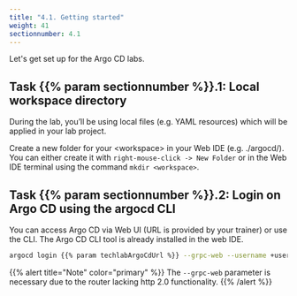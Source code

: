 ```yaml
---
title: "4.1. Getting started"
weight: 41
sectionnumber: 4.1
---
```


Let's get set up for the Argo CD labs.


## Task {{% param sectionnumber %}}.1: Local workspace directory

During the lab, you’ll be using local files (e.g. YAML resources) which will be applied in your lab project.

Create a new folder for your \<workspace> in your Web IDE  (e.g. ./argocd/).
You can either create it with `right-mouse-click -> New Folder` or in the Web IDE terminal using the command `mkdir <workspace>`.


## Task {{% param sectionnumber %}}.2: Login on Argo CD using the argocd CLI

You can access Argo CD via Web UI (URL is provided by your trainer) or use the CLI. The Argo CD CLI tool is already installed in the web IDE.

```bash
argocd login {{% param techlabArgoCdUrl %}} --grpc-web --username +username+
```

{{% alert title="Note" color="primary" %}}
The `--grpc-web` parameter is necessary due to the router lacking http 2.0 functionality.
{{% /alert %}}
